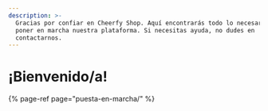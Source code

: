 ```yaml
---
description: >-
  Gracias por confiar en Cheerfy Shop. Aquí encontrarás todo lo necesario para
  poner en marcha nuestra plataforma. Si necesitas ayuda, no dudes en
  contactarnos.
---
```


# ¡Bienvenido/a!

{% page-ref page="puesta-en-marcha/" %}





